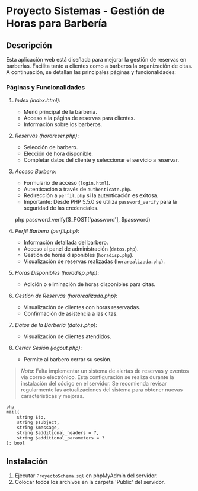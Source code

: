 # Proyecto Sistemas - Gestión de Horas para Barbería

## Descripción

Esta aplicación web está diseñada para mejorar la gestión de reservas en barberías. Facilita tanto a clientes como a barberos la organización de citas. A continuación, se detallan las principales páginas y funcionalidades:

### Páginas y Funcionalidades

1. *Index (index.html)*: 
   - Menú principal de la barbería.
   - Acceso a la página de reservas para clientes.
   - Información sobre los barberos.

2. *Reservas (horareser.php)*: 
   - Selección de barbero.
   - Elección de hora disponible.
   - Completar datos del cliente y seleccionar el servicio a reservar.

3. *Acceso Barbero*:
   - Formulario de acceso (`login.html`).
   - Autenticación a través de `authenticate.php`.
   - Redirección a `perfil.php` si la autenticación es exitosa.
   - Importante: Desde PHP 5.5.0 se utiliza `password_verify` para la seguridad de las credenciales.

    php
    password_verify($_POST['password'], $password)
    

4. *Perfil Barbero (perfil.php)*: 
   - Información detallada del barbero.
   - Acceso al panel de administración (`datos.php`).
   - Gestión de horas disponibles (`horadisp.php`).
   - Visualización de reservas realizadas (`horarealizada.php`).

5. *Horas Disponibles (horadisp.php)*:
   - Adición o eliminación de horas disponibles para citas.

6. *Gestión de Reservas (horarealizada.php)*:
   - Visualización de clientes con horas reservadas.
   - Confirmación de asistencia a las citas.

7. *Datos de la Barbería (datos.php)*:
   - Visualización de clientes atendidos.

8. *Cerrar Sesión (logout.php)*:
   - Permite al barbero cerrar su sesión.

> *Nota*: Falta implementar un sistema de alertas de reservas y eventos vía correo electrónico. Esta configuración se realiza durante la instalación del código en el servidor. Se recomienda revisar regularmente las actualizaciones del sistema para obtener nuevas características y mejoras.

    php
    mail(
        string $to,
        string $subject,
        string $message,
        string $additional_headers = ?,
        string $additional_parameters = ?
    ): bool
    

## Instalación

1. Ejecutar `ProyectoSchema.sql` en phpMyAdmin del servidor.
2. Colocar todos los archivos en la carpeta 'Public' del servidor.
